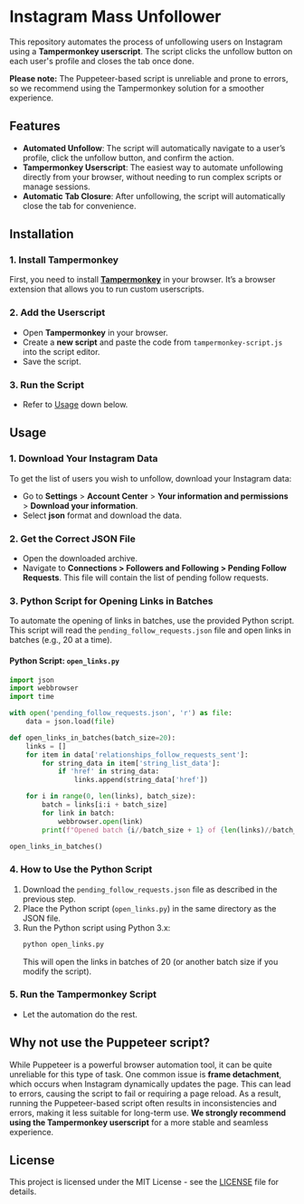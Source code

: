 # Instagram Mass Unfollower

This repository automates the process of unfollowing users on Instagram using a **Tampermonkey userscript**. The script clicks the unfollow button on each user's profile and closes the tab once done.

**Please note:** The Puppeteer-based script is unreliable and prone to errors, so we recommend using the Tampermonkey solution for a smoother experience.

## Features

- **Automated Unfollow**: The script will automatically navigate to a user’s profile, click the unfollow button, and confirm the action.
- **Tampermonkey Userscript**: The easiest way to automate unfollowing directly from your browser, without needing to run complex scripts or manage sessions.
- **Automatic Tab Closure**: After unfollowing, the script will automatically close the tab for convenience.

## Installation

### 1. Install Tampermonkey
First, you need to install **[Tampermonkey](https://www.tampermonkey.net/)** in your browser. It’s a browser extension that allows you to run custom userscripts.

### 2. Add the Userscript
- Open **Tampermonkey** in your browser.
- Create a **new script** and paste the code from `tampermonkey-script.js` into the script editor.
- Save the script.

### 3. Run the Script
- Refer to [Usage](#Usage) down below.

## Usage

### 1. Download Your Instagram Data
To get the list of users you wish to unfollow, download your Instagram data:
- Go to **Settings** > **Account Center** > **Your information and permissions** > **Download your information**.
- Select **json** format and download the data.

### 2. Get the Correct JSON File
- Open the downloaded archive.
- Navigate to **Connections > Followers and Following > Pending Follow Requests**. This file will contain the list of pending follow requests.

### 3. Python Script for Opening Links in Batches
To automate the opening of links in batches, use the provided Python script. This script will read the `pending_follow_requests.json` file and open links in batches (e.g., 20 at a time).

#### Python Script: `open_links.py`

```python
import json
import webbrowser
import time

with open('pending_follow_requests.json', 'r') as file:
    data = json.load(file)

def open_links_in_batches(batch_size=20):
    links = []
    for item in data['relationships_follow_requests_sent']:
        for string_data in item['string_list_data']:
            if 'href' in string_data:
                links.append(string_data['href'])

    for i in range(0, len(links), batch_size):
        batch = links[i:i + batch_size]
        for link in batch:
            webbrowser.open(link)
        print(f"Opened batch {i//batch_size + 1} of {len(links)//batch_size + 1}")

open_links_in_batches()
```

### 4. How to Use the Python Script
1. Download the `pending_follow_requests.json` file as described in the previous step.
2. Place the Python script (`open_links.py`) in the same directory as the JSON file.
3. Run the Python script using Python 3.x:
   ```bash
   python open_links.py
   ```
   This will open the links in batches of 20 (or another batch size if you modify the script).

### 5. Run the Tampermonkey Script
- Let the automation do the rest.
  
## Why not use the Puppeteer script?

While Puppeteer is a powerful browser automation tool, it can be quite unreliable for this type of task. One common issue is **frame detachment**, which occurs when Instagram dynamically updates the page. This can lead to errors, causing the script to fail or requiring a page reload. As a result, running the Puppeteer-based script often results in inconsistencies and errors, making it less suitable for long-term use. **We strongly recommend using the Tampermonkey userscript** for a more stable and seamless experience.

## License

This project is licensed under the MIT License - see the [LICENSE](LICENSE) file for details.
